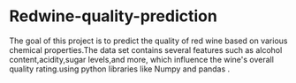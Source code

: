 # Redwine-quality-prediction
The goal of this project is to predict the quality of red wine based on various chemical properties.The data set contains several features such as alcohol content,acidity,sugar levels,and more, which influence the wine's overall quality rating.using python libraries like Numpy and pandas .
